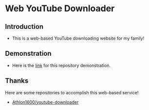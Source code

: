 # Web YouTube Downloader

## Introduction

- This is a web-based YouTube downloading website for my family!

## Demonstration

- Here is the [link](https://youtube.peterli.website) for this repository demonstration.

## Thanks

Here are some repositories to accomplish this web-based service!

- [Athlon1600/youtube-downloader](https://github.com/Athlon1600/youtube-downloader)
